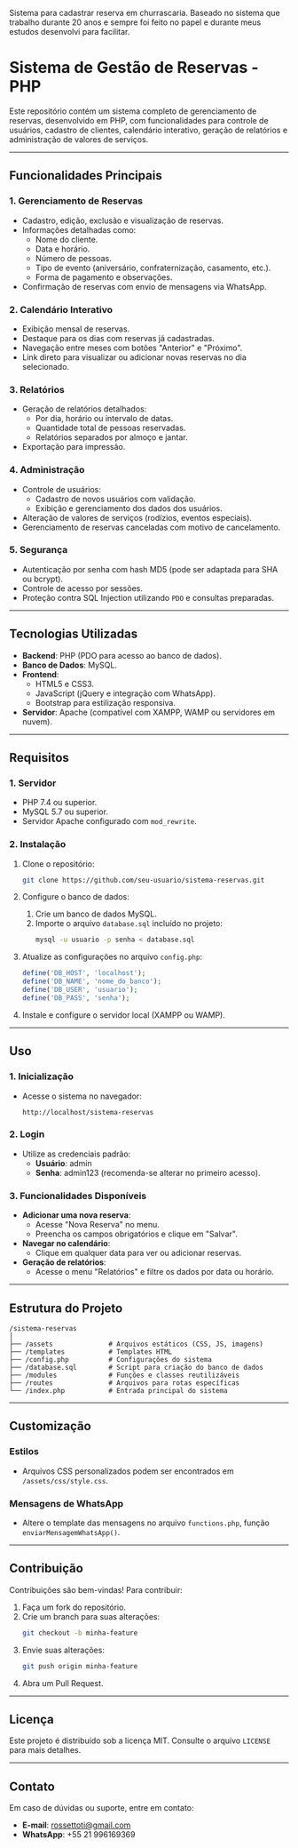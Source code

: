 Sistema para cadastrar reserva em churrascaria. 
Baseado no sistema que trabalho durante 20 anos e sempre foi feito no papel e durante meus estudos desenvolvi para facilitar. 

# Sistema de Gestão de Reservas - PHP

Este repositório contém um sistema completo de gerenciamento de reservas, desenvolvido em PHP, com funcionalidades para controle de usuários, cadastro de clientes, calendário interativo, geração de relatórios e administração de valores de serviços.

---

## Funcionalidades Principais

### 1. Gerenciamento de Reservas
- Cadastro, edição, exclusão e visualização de reservas.
- Informações detalhadas como:
  - Nome do cliente.
  - Data e horário.
  - Número de pessoas.
  - Tipo de evento (aniversário, confraternização, casamento, etc.).
  - Forma de pagamento e observações.
- Confirmação de reservas com envio de mensagens via WhatsApp.

### 2. Calendário Interativo
- Exibição mensal de reservas.
- Destaque para os dias com reservas já cadastradas.
- Navegação entre meses com botões "Anterior" e "Próximo".
- Link direto para visualizar ou adicionar novas reservas no dia selecionado.

### 3. Relatórios
- Geração de relatórios detalhados:
  - Por dia, horário ou intervalo de datas.
  - Quantidade total de pessoas reservadas.
  - Relatórios separados por almoço e jantar.
- Exportação para impressão.

### 4. Administração
- Controle de usuários:
  - Cadastro de novos usuários com validação.
  - Exibição e gerenciamento dos dados dos usuários.
- Alteração de valores de serviços (rodízios, eventos especiais).
- Gerenciamento de reservas canceladas com motivo de cancelamento.

### 5. Segurança
- Autenticação por senha com hash MD5 (pode ser adaptada para SHA ou bcrypt).
- Controle de acesso por sessões.
- Proteção contra SQL Injection utilizando `PDO` e consultas preparadas.

---

## Tecnologias Utilizadas
- **Backend**: PHP (PDO para acesso ao banco de dados).
- **Banco de Dados**: MySQL.
- **Frontend**:
  - HTML5 e CSS3.
  - JavaScript (jQuery e integração com WhatsApp).
  - Bootstrap para estilização responsiva.
- **Servidor**: Apache (compatível com XAMPP, WAMP ou servidores em nuvem).

---

## Requisitos

### 1. Servidor
- PHP 7.4 ou superior.
- MySQL 5.7 ou superior.
- Servidor Apache configurado com `mod_rewrite`.

### 2. Instalação
1. Clone o repositório:
   ```bash
   git clone https://github.com/seu-usuario/sistema-reservas.git
   ```
2. Configure o banco de dados:
   1. Crie um banco de dados MySQL.
   2. Importe o arquivo `database.sql` incluído no projeto:
      ```bash
      mysql -u usuario -p senha < database.sql
      ```
3. Atualize as configurações no arquivo `config.php`:
   ```php
   define('DB_HOST', 'localhost');
   define('DB_NAME', 'nome_do_banco');
   define('DB_USER', 'usuario');
   define('DB_PASS', 'senha');
   ```

4. Instale e configure o servidor local (XAMPP ou WAMP).

---

## Uso

### 1. Inicialização
- Acesse o sistema no navegador:
  ```
  http://localhost/sistema-reservas
  ```

### 2. Login
- Utilize as credenciais padrão:
  - **Usuário**: admin
  - **Senha**: admin123 (recomenda-se alterar no primeiro acesso).

### 3. Funcionalidades Disponíveis
- **Adicionar uma nova reserva**:
  - Acesse "Nova Reserva" no menu.
  - Preencha os campos obrigatórios e clique em "Salvar".
- **Navegar no calendário**:
  - Clique em qualquer data para ver ou adicionar reservas.
- **Geração de relatórios**:
  - Acesse o menu "Relatórios" e filtre os dados por data ou horário.

---

## Estrutura do Projeto

```
/sistema-reservas
│
├── /assets              # Arquivos estáticos (CSS, JS, imagens)
├── /templates           # Templates HTML
├── /config.php          # Configurações do sistema
├── /database.sql        # Script para criação do banco de dados
├── /modules             # Funções e classes reutilizáveis
├── /routes              # Arquivos para rotas específicas
└── /index.php           # Entrada principal do sistema
```

---

## Customização

### Estilos
- Arquivos CSS personalizados podem ser encontrados em `/assets/css/style.css`.

### Mensagens de WhatsApp
- Altere o template das mensagens no arquivo `functions.php`, função `enviarMensagemWhatsApp()`.

---

## Contribuição

Contribuições são bem-vindas! Para contribuir:
1. Faça um fork do repositório.
2. Crie um branch para suas alterações:
   ```bash
   git checkout -b minha-feature
   ```
3. Envie suas alterações:
   ```bash
   git push origin minha-feature
   ```
4. Abra um Pull Request.

---

## Licença

Este projeto é distribuído sob a licença MIT. Consulte o arquivo `LICENSE` para mais detalhes.

---

## Contato

Em caso de dúvidas ou suporte, entre em contato:
- **E-mail**: rossettoti@gmail.com
- **WhatsApp**: +55 21 996169369
